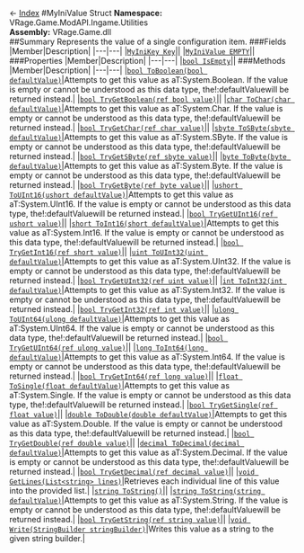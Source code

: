 ← [Index](index.md)
#MyIniValue Struct
**Namespace:** VRage.Game.ModAPI.Ingame.Utilities  
**Assembly:** VRage.Game.dll  
##Summary
Represents the value of a single configuration item.
###Fields
|Member|Description|
|---|---|
|[`MyIniKey Key`](VRage.Game.ModAPI.Ingame.Utilities.Key.md)||
|[`MyIniValue EMPTY`](VRage.Game.ModAPI.Ingame.Utilities.EMPTY.md)||
###Properties
|Member|Description|
|---|---|
|[`bool IsEmpty`](VRage.Game.ModAPI.Ingame.Utilities.IsEmpty.md)||
###Methods
|Member|Description|
|---|---|
|[`bool ToBoolean(bool defaultValue)`](VRage.Game.ModAPI.Ingame.Utilities.ToBoolean.md)|Attempts to get this value as aT:System.Boolean. If the value is empty or cannot be understood as this data type, the!:defaultValuewill be returned instead.|
|[`bool TryGetBoolean(ref bool value)`](VRage.Game.ModAPI.Ingame.Utilities.TryGetBoolean.md)||
|[`char ToChar(char defaultValue)`](VRage.Game.ModAPI.Ingame.Utilities.ToChar.md)|Attempts to get this value as aT:System.Char. If the value is empty or cannot be understood as this data type, the!:defaultValuewill be returned instead.|
|[`bool TryGetChar(ref char value)`](VRage.Game.ModAPI.Ingame.Utilities.TryGetChar.md)||
|[`sbyte ToSByte(sbyte defaultValue)`](VRage.Game.ModAPI.Ingame.Utilities.ToSByte.md)|Attempts to get this value as aT:System.SByte. If the value is empty or cannot be understood as this data type, the!:defaultValuewill be returned instead.|
|[`bool TryGetSByte(ref sbyte value)`](VRage.Game.ModAPI.Ingame.Utilities.TryGetSByte.md)||
|[`byte ToByte(byte defaultValue)`](VRage.Game.ModAPI.Ingame.Utilities.ToByte.md)|Attempts to get this value as aT:System.Byte. If the value is empty or cannot be understood as this data type, the!:defaultValuewill be returned instead.|
|[`bool TryGetByte(ref byte value)`](VRage.Game.ModAPI.Ingame.Utilities.TryGetByte.md)||
|[`ushort ToUInt16(ushort defaultValue)`](VRage.Game.ModAPI.Ingame.Utilities.ToUInt16.md)|Attempts to get this value as aT:System.UInt16. If the value is empty or cannot be understood as this data type, the!:defaultValuewill be returned instead.|
|[`bool TryGetUInt16(ref ushort value)`](VRage.Game.ModAPI.Ingame.Utilities.TryGetUInt16.md)||
|[`short ToInt16(short defaultValue)`](VRage.Game.ModAPI.Ingame.Utilities.ToInt16.md)|Attempts to get this value as aT:System.Int16. If the value is empty or cannot be understood as this data type, the!:defaultValuewill be returned instead.|
|[`bool TryGetInt16(ref short value)`](VRage.Game.ModAPI.Ingame.Utilities.TryGetInt16.md)||
|[`uint ToUInt32(uint defaultValue)`](VRage.Game.ModAPI.Ingame.Utilities.ToUInt32.md)|Attempts to get this value as aT:System.UInt32. If the value is empty or cannot be understood as this data type, the!:defaultValuewill be returned instead.|
|[`bool TryGetUInt32(ref uint value)`](VRage.Game.ModAPI.Ingame.Utilities.TryGetUInt32.md)||
|[`int ToInt32(int defaultValue)`](VRage.Game.ModAPI.Ingame.Utilities.ToInt32.md)|Attempts to get this value as aT:System.Int32. If the value is empty or cannot be understood as this data type, the!:defaultValuewill be returned instead.|
|[`bool TryGetInt32(ref int value)`](VRage.Game.ModAPI.Ingame.Utilities.TryGetInt32.md)||
|[`ulong ToUInt64(ulong defaultValue)`](VRage.Game.ModAPI.Ingame.Utilities.ToUInt64.md)|Attempts to get this value as aT:System.UInt64. If the value is empty or cannot be understood as this data type, the!:defaultValuewill be returned instead.|
|[`bool TryGetUInt64(ref ulong value)`](VRage.Game.ModAPI.Ingame.Utilities.TryGetUInt64.md)||
|[`long ToInt64(long defaultValue)`](VRage.Game.ModAPI.Ingame.Utilities.ToInt64.md)|Attempts to get this value as aT:System.Int64. If the value is empty or cannot be understood as this data type, the!:defaultValuewill be returned instead.|
|[`bool TryGetInt64(ref long value)`](VRage.Game.ModAPI.Ingame.Utilities.TryGetInt64.md)||
|[`float ToSingle(float defaultValue)`](VRage.Game.ModAPI.Ingame.Utilities.ToSingle.md)|Attempts to get this value as aT:System.Single. If the value is empty or cannot be understood as this data type, the!:defaultValuewill be returned instead.|
|[`bool TryGetSingle(ref float value)`](VRage.Game.ModAPI.Ingame.Utilities.TryGetSingle.md)||
|[`double ToDouble(double defaultValue)`](VRage.Game.ModAPI.Ingame.Utilities.ToDouble.md)|Attempts to get this value as aT:System.Double. If the value is empty or cannot be understood as this data type, the!:defaultValuewill be returned instead.|
|[`bool TryGetDouble(ref double value)`](VRage.Game.ModAPI.Ingame.Utilities.TryGetDouble.md)||
|[`decimal ToDecimal(decimal defaultValue)`](VRage.Game.ModAPI.Ingame.Utilities.ToDecimal.md)|Attempts to get this value as aT:System.Decimal. If the value is empty or cannot be understood as this data type, the!:defaultValuewill be returned instead.|
|[`bool TryGetDecimal(ref decimal value)`](VRage.Game.ModAPI.Ingame.Utilities.TryGetDecimal.md)||
|[`void GetLines(List<string> lines)`](VRage.Game.ModAPI.Ingame.Utilities.GetLines.md)|Retrieves each individual line of this value into the provided list.|
|[`string ToString()`](VRage.Game.ModAPI.Ingame.Utilities.ToString.md)||
|[`string ToString(string defaultValue)`](VRage.Game.ModAPI.Ingame.Utilities.ToString.md)|Attempts to get this value as aT:System.String. If the value is empty or cannot be understood as this data type, the!:defaultValuewill be returned instead.|
|[`bool TryGetString(ref string value)`](VRage.Game.ModAPI.Ingame.Utilities.TryGetString.md)||
|[`void Write(StringBuilder stringBuilder)`](VRage.Game.ModAPI.Ingame.Utilities.Write.md)|Writes this value as a string to the given string builder.|
